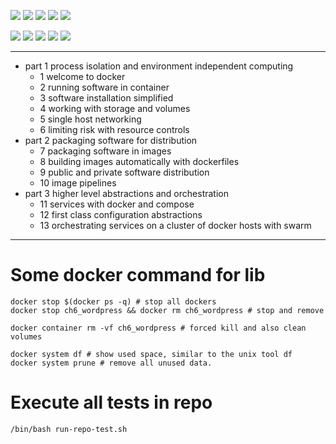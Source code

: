 ![](https://img.shields.io/badge/language-shell-blue)
![](https://img.shields.io/badge/technology-docker,%20dockerfile,%20swarm-blue)
![](https://img.shields.io/badge/development%20year-2019-orange)
![](https://img.shields.io/badge/contributor-shijian%20su-purple)
![](https://img.shields.io/badge/license-MIT-lightgrey)

![](https://img.shields.io/github/languages/top/shijiansu/docker-book-2019-docker-in-action-2nd)
![](https://img.shields.io/github/languages/count/shijiansu/docker-book-2019-docker-in-action-2nd)
![](https://img.shields.io/github/languages/code-size/shijiansu/docker-book-2019-docker-in-action-2nd)
![](https://img.shields.io/github/repo-size/shijiansu/docker-book-2019-docker-in-action-2nd)
![](https://img.shields.io/github/last-commit/shijiansu/docker-book-2019-docker-in-action-2nd?color=red)

--------------------------------------------------------------------------------

- part 1 process isolation and environment independent computing
  - 1 welcome to docker
  - 2 running software in container
  - 3 software installation simplified
  - 4 working with storage and volumes
  - 5 single host networking
  - 6 limiting risk with resource controls
- part 2 packaging software for distribution
  - 7 packaging software in images
  - 8 building images automatically with dockerfiles
  - 9 public and private software distribution
  - 10 image pipelines
- part 3 higher level abstractions and orchestration
  - 11 services with docker and compose
  - 12 first class configuration abstractions
  - 13 orchestrating services on a cluster of docker hosts with swarm

--------------------------------------------------------------------------------

# Some docker command for lib

```shell script
docker stop $(docker ps -q) # stop all dockers
docker stop ch6_wordpress && docker rm ch6_wordpress # stop and remove

docker container rm -vf ch6_wordpress # forced kill and also clean volumes

docker system df # show used space, similar to the unix tool df
docker system prune # remove all unused data.
```

# Execute all tests in repo

`/bin/bash run-repo-test.sh`
